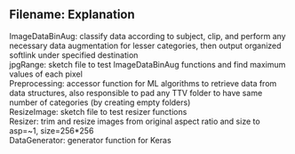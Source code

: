 ## Filename: Explanation
ImageDataBinAug: classify data according to subject, clip, and perform any necessary data augmentation for lesser categories, then output organized softlink under specified destination  
jpgRange: sketch file to test ImageDataBinAug functions and find maximum values of each pixel  
Preprocessing: accessor function for ML algorithms to retrieve data from data structures, also responsible to pad any TTV folder to have same number of categories (by creating empty folders)  
ResizeImage: sketch file to test resizer functions  
Resizer: trim and resize images from original aspect ratio and size to asp=~1, size=256*256  
DataGenerator: generator function for Keras  
